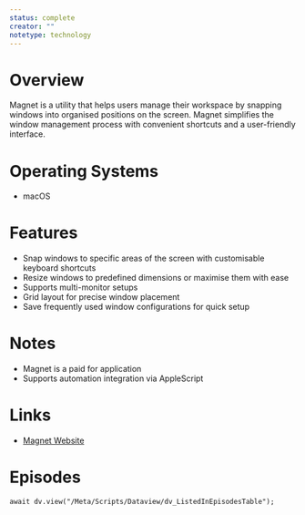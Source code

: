 ```yaml
---
status: complete
creator: ""
notetype: technology
---
```


# Overview
Magnet is a utility that helps users manage their workspace by snapping windows into organised positions on the screen. Magnet simplifies the window management process with convenient shortcuts and a user-friendly interface.

# Operating Systems
- macOS

# Features
- Snap windows to specific areas of the screen with customisable keyboard shortcuts
- Resize windows to predefined dimensions or maximise them with ease
- Supports multi-monitor setups
- Grid layout for precise window placement
- Save frequently used window configurations for quick setup

# Notes
- Magnet is a paid for application
- Supports automation integration via AppleScript

# Links
- [Magnet Website](https://magnet.crowdcafe.com)

# Episodes
```dataviewjs
await dv.view("/Meta/Scripts/Dataview/dv_ListedInEpisodesTable");
```
